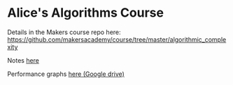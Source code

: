 # Alice's Algorithms Course

Details in the Makers course repo here: <https://github.com/makersacademy/course/tree/master/algorithmic_complexity>

Notes [here](notes)

Performance graphs [here (Google drive)](https://drive.google.com/open?id=1OsJP-8rKrBBqEcqKRlBGy_kcTguLmvBk)
